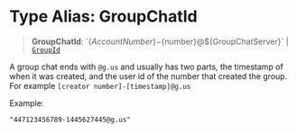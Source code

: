 # Type Alias: GroupChatId

> **GroupChatId**: \`$\{AccountNumber\}-$\{number\}@$\{GroupChatServer\}\` \| [`GroupId`](/api/api/model/aliases/type-aliases/GroupId.md)

A group chat ends with `@g.us` and usually has two parts, the timestamp of when it was created, and the user id of the number that created the group. For example `[creator number]-[timestamp]@g.us`

Example:

`"447123456789-1445627445@g.us"`
